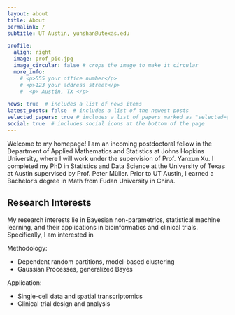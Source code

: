 ```yaml
---
layout: about
title: About
permalink: /
subtitle: UT Austin, yunshan@utexas.edu

profile:
  align: right
  image: prof_pic.jpg
  image_circular: false # crops the image to make it circular
  more_info: 
    # <p>555 your office number</p>
    # <p>123 your address street</p>
    #  <p> Austin, TX </p>

news: true  # includes a list of news items
latest_posts: false  # includes a list of the newest posts
selected_papers: true # includes a list of papers marked as "selected={true}"
social: true  # includes social icons at the bottom of the page
---
```


Welcome to my homepage! I am an incoming postdoctoral fellow in the Department of Applied Mathematics and Statistics at Johns Hopkins University, where I will work under the supervision of Prof. Yanxun Xu. I completed my PhD in Statistics and Data Science at the University of Texas at Austin supervised by Prof. Peter Müller. Prior to UT Austin, I earned a Bachelor’s degree in Math from Fudan University in China. 

## Research Interests

My research interests lie in Bayesian non-parametrics, statistical machine learning, and their applications in bioinformatics and clinical trials. Specifically, I am interested in

Methodology:
- Dependent random partitions, model-based clustering
- Gaussian Processes, generalized Bayes

Application:
- Single-cell data and spatial transcriptomics
- Clinical trial design and analysis